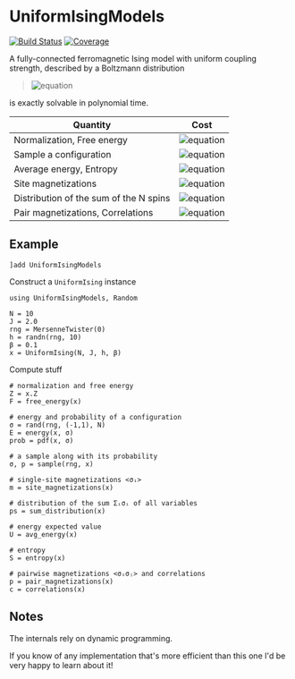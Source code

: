 # UniformIsingModels

[![Build Status](https://github.com/stecrotti/UniformIsingModels.jl/actions/workflows/CI.yml/badge.svg?branch=main)](https://github.com/stecrotti/UniformIsingModels.jl/actions/workflows/CI.yml?query=branch%3Amain)
[![Coverage](https://codecov.io/gh/stecrotti/UniformIsingModels.jl/branch/main/graph/badge.svg)](https://codecov.io/gh/stecrotti/UniformIsingModels.jl)

A fully-connected ferromagnetic Ising model with uniform coupling strength, described by a Boltzmann distribution

>![equation](https://latex.codecogs.com/svg.image?p(\boldsymbol\sigma|J,&space;\boldsymbol{h},&space;\beta)&space;=&space;\frac{1}{Z_{J,&space;\boldsymbol{h},&space;\beta}}\exp\left[\beta\left(\frac{J}{N}\sum_{i<j}\sigma_i\sigma_j&space;&plus;\sum_{i=1}^Nh_i\sigma_i\right)\right],\quad\boldsymbol\sigma\in\\{-1,1\\}^N)

is exactly solvable in polynomial time.


| Quantity | Cost          |
| ------------- | ----------- |
| Normalization, Free energy      |  ![equation](https://latex.codecogs.com/svg.image?\mathcal{O}(N^2)) |
| Sample a configuration      |  ![equation](https://latex.codecogs.com/svg.image?\mathcal{O}(N^2)) |
| Average energy, Entropy |  ![equation](https://latex.codecogs.com/svg.image?\mathcal{O}(N^3))  |
| Site magnetizations     | ![equation](https://latex.codecogs.com/svg.image?\mathcal{O}(N^3))     |
| Distribution of the sum of the N spins | ![equation](https://latex.codecogs.com/svg.image?\mathcal{O}(N^3))     |
| Pair magnetizations, Correlations |  ![equation](https://latex.codecogs.com/svg.image?\mathcal{O}(N^5))  |

## Example
```
]add UniformIsingModels
```
Construct a `UniformIsing` instance
```
using UniformIsingModels, Random

N = 10
J = 2.0
rng = MersenneTwister(0)
h = randn(rng, 10)
β = 0.1
x = UniformIsing(N, J, h, β)
```
Compute stuff
```
# normalization and free energy
Z = x.Z
F = free_energy(x)

# energy and probability of a configuration
σ = rand(rng, (-1,1), N) 
E = energy(x, σ)
prob = pdf(x, σ)

# a sample along with its probability 
σ, p = sample(rng, x)

# single-site magnetizations <σᵢ>
m = site_magnetizations(x)

# distribution of the sum Σᵢσᵢ of all variables
ps = sum_distribution(x)

# energy expected value
U = avg_energy(x)

# entropy
S = entropy(x)

# pairwise magnetizations <σᵢσⱼ> and correlations
p = pair_magnetizations(x)
c = correlations(x)

```

## Notes
The internals rely on dynamic programming.

If you know of any implementation that's more efficient than this one I'd be very happy to learn about it!
